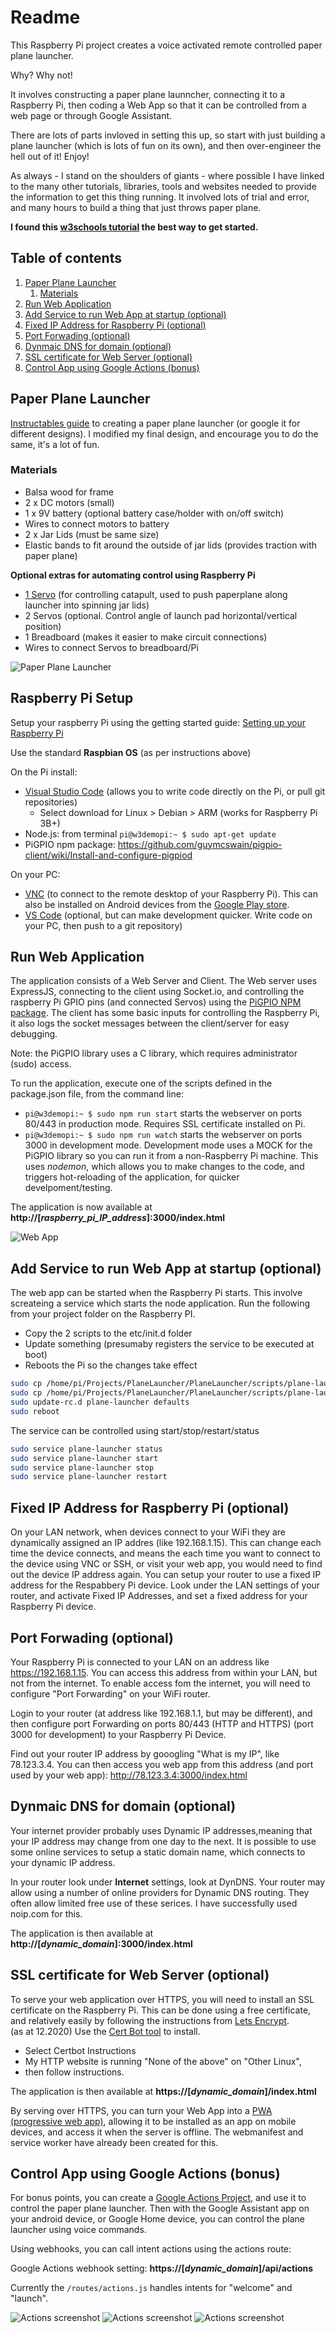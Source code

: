 # Readme
This Raspberry Pi project creates a voice activated remote controlled paper plane launcher.  

Why?  Why not!

It involves constructing a paper plane launncher, connecting it to a Raspberry Pi, then coding a Web App so that it can be controlled from a web page or through Google Assistant.

There are lots of parts invloved in setting this up, so start with just building a plane launcher (which is lots of fun on its own), and then over-engineer the hell out of it!  Enjoy!

As always - I stand on the shoulders of giants - where possible I have linked to the many other tutorials, libraries, tools and websites needed to provide the information to get this thing running.  It involved lots of trial and error, and many hours to build a thing that just throws paper plane.

**I found this [w3schools tutorial](https://www.w3schools.com/nodejs/nodejs_raspberrypi.asp) the best way to get started.**


## Table of contents
1. [Paper Plane Launcher](#paper-plane-launcher)
    1. [Materials](#materials)
1. [Run Web Application](#run-web-application)
1. [Add Service to run Web App at startup (optional)](#add-service-to-run-web-app-at-startup-optional-)
1. [Fixed IP Address for Raspberry Pi (optional)](#fixed-ip-address-for-raspberry-pi-optional-)
1. [Port Forwading (optional)](#port-forwading-optional-)
1. [Dynmaic DNS for domain (optional)](#dynmaic-dns-for-domain-optional-)
1. [SSL certificate for Web Server (optional)](#ssl-certificate-for-web-server-optional-)
1. [Control App using Google Actions (bonus)](#control-app-using-google-actions-bonus-)

## Paper Plane Launcher
[Instructables guide](https://www.instructables.com/Make-a-Fun-Paper-Planes-Launcher/) to creating a paper plane launcher (or google it for different designs).  I modified my final design, and encourage you to do the same, it's a lot of fun.

### Materials
- Balsa wood for frame
- 2 x DC motors (small)
- 1 x 9V battery (optional battery case/holder with on/off switch)
- Wires to connect motors to battery
- 2 x Jar Lids (must be same size)
- Elastic bands to fit around the outside of jar lids (provides traction with paper plane)

**Optional extras for automating control using Raspberry Pi**
- [1 Servo](https://components101.com/servo-motor-basics-pinout-datasheet) (for controlling catapult, used to push paperplane along launcher into spinning jar lids)
- 2 Servos (optional.  Control angle of launch pad horizontal/vertical position)
- 1 Breadboard (makes it easier to make circuit connections)
- Wires to connect Servos to breadboard/Pi

![Paper Plane Launcher](\screenshots\plane_launcher_sm.JPG "Paper Plane Launcher")


## Raspberry Pi Setup
Setup your raspberry Pi using the getting started guide: [Setting up your Raspberry Pi](https://projects.raspberrypi.org/en/projects/raspberry-pi-setting-up)

Use the standard **Raspbian OS** (as per instructions above)

On the Pi install:
- [Visual Studio Code](https://code.visualstudio.com/download) (allows you to write code directly on the Pi, or pull git repositories)
    - Select download for Linux > Debian > ARM (works for Raspberry Pi 3B+)
- Node.js: from terminal `pi@w3demopi:~ $ sudo apt-get update` 
- PiGPIO npm package: https://github.com/guymcswain/pigpio-client/wiki/Install-and-configure-pigpiod

On your PC:
- [VNC](https://www.realvnc.com/en/connect/download/viewer/) (to connect to the remote desktop of your Raspberry Pi).  This can also be installed on Android devices from the [Google Play store](https://play.google.com/store/apps/details?id=com.realvnc.viewer.android).
- [VS Code](https://code.visualstudio.com/download) (optional, but can make development quicker.  Write code on your PC, then push to a git repository)

## Run Web Application 
The application consists of a Web Server and Client.  The Web server uses ExpressJS, connecting to the client using Socket.io, and controlling the raspberry Pi GPIO pins (and connected Servos) using the [PiGPIO NPM package](https://www.npmjs.com/package/pigpio).  The client has some basic inputs for controlling the Raspberry Pi, it also logs the socket messages between the client/server for easy debugging.

Note: the PiGPIO library uses a C library, which requires administrator (sudo) access.

To run the application, execute one of the scripts defined in the package.json file, from the command line:
-  `pi@w3demopi:~ $ sudo npm run start` starts the webserver on ports 80/443 in production mode. Requires SSL certificate installed on Pi.
-  `pi@w3demopi:~ $ sudo npm run watch` starts the webserver on ports 3000 in development mode.  Development mode uses a MOCK for the PiGPIO library so you can run it from a non-Raspberry Pi machine. This uses *nodemon*, which allows you to make changes to the code, and triggers hot-reloading of the application, for quicker develpoment/testing. 

The application is now available at **http://[*raspberry_pi_IP_address*]:3000/index.html**

![Web App](\screenshots\web_screenshot_1.JPG "Web App")

## Add Service to run Web App at startup (optional)
The web app can be started when the Raspberry Pi starts.  This involve screateing a service which starts the node application.  Run the following from your project folder on the Raspberry PI.

- Copy the 2 scripts to the etc/init.d folder
- Update something (presumaby registers the service to be executed at boot)
- Reboots the Pi so the changes take effect

```bash
sudo cp /home/pi/Projects/PlaneLauncher/PlaneLauncher/scripts/plane-launcher.sh /etc/init.d/plane-launcher.sh 
sudo cp /home/pi/Projects/PlaneLauncher/PlaneLauncher/scripts/plane-launcher /etc/init.d/plane-launcher 
sudo update-rc.d plane-launcher defaults
sudo reboot
```

The service can be controlled using start/stop/restart/status

```bash
sudo service plane-launcher status
sudo service plane-launcher start
sudo service plane-launcher stop
sudo service plane-launcher restart
```



## Fixed IP Address for Raspberry Pi (optional)
On your LAN network, when devices connect to your WiFi they are dynamically assigned an IP addres (like 192.168.1.15).  This can change each time the device connects, and means the each time you want to connect to the device using VNC or SSH, or visit your web app, you would need to find out the device IP address again.  You can setup your router to use a fixed IP address for the Respabbery Pi device.  Look under the LAN settings of your router, and activate Fixed IP Addresses, and set a fixed address for your Raspberry Pi device.


## Port Forwading (optional)
Your Raspberry Pi is connected to your LAN on an address like https://192.168.1.15.  You can access this address from within your LAN, but not from the internet.  To enable access fom the internet, you will need to configure "Port Forwarding" on your WiFi router.  

Login to your router (at address like 192.168.1.1, but may be different), and then configure port Forwarding on ports 80/443 (HTTP and HTTPS) (port 3000 for development) to your Raspberry Pi Device. 

Find out your router IP address by gooogling "What is my IP", like 78.123.3.4.  You can then access you web app from this address (and port used by your web app): http://78.123.3.4:3000/index.html


## Dynmaic DNS for domain (optional)
Your internet provider probably uses Dynamic IP addresses,meaning that your IP address may change from one day to the next.  It is possible to use some online services to setup a static domain name, which connects to your dynamic IP address.  

In your router look under **Internet** settings, look at DynDNS.  Your router may allow using a number of online providers for Dynamic DNS routing.  They often allow limited free use of these serices.  I have successfully used noip.com for this.

The application is then available at **http://[*dynamic_domain*]:3000/index.html**

## SSL certificate for Web Server (optional)
To serve your web application over HTTPS, you will need to install an SSL certificate on the Raspberry Pi.  This can be done using a free certificate, and relatively easily by following the instructions from [Lets Encrypt](https://letsencrypt.org/).  
(as at 12.2020) Use the [Cert Bot tool](https://certbot.eff.org/) to install.  
- Select Certbot Instructions
- My HTTP website is running "None of the above" on "Other Linux", 
- then follow instructions.  

The application is then available at **https://[*dynamic_domain*]/index.html**

By serving over HTTPS, you can turn your Web App into a [PWA (progressive web app)](https://web.dev/progressive-web-apps/), allowing it to be installed as an app on mobile devices, and access it when the server is offline.  The webmanifest and service worker have already been created for this.

## Control App using Google Actions (bonus)
For bonus points, you can create a [Google Actions Project](https://console.actions.google.com/), and use it to control the paper plane launcher.  Then with the Google Assistant app on your android device, or Google Home device, you can control the plane launcher using voice commands.

Using webhooks, you can call intent actions using the actions route:

Google Actions webhook setting: **https://[*dynamic_domain*]/api/actions**

Currently the `/routes/actions.js` handles intents for "welcome" and "launch".

![Actions screenshot](\screenshots\actions_screenshot_0.JPG "Start screen")
![Actions screenshot](\screenshots\actions_screenshot_1.JPG "Start engines")
![Actions screenshot](\screenshots\actions_screenshot_2.JPG "Set speed")